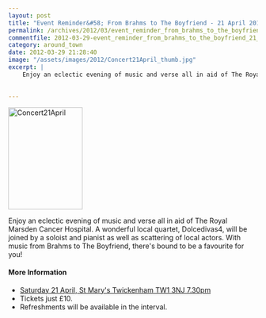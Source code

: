 ```yaml
---
layout: post
title: "Event Reminder&#58; From Brahms to The Boyfriend - 21 April 2012"
permalink: /archives/2012/03/event_reminder_from_brahms_to_the_boyfriend_21_apr.html
commentfile: 2012-03-29-event_reminder_from_brahms_to_the_boyfriend_21_apr
category: around_town
date: 2012-03-29 21:28:40
image: "/assets/images/2012/Concert21April_thumb.jpg"
excerpt: |
    Enjoy an eclectic evening of music and verse all in aid of The Royal Marsden Cancer Hospital.  A wonderful local quartet, Dolcedivas4, will be joined by a soloist and pianist as well as scattering of local actors. With music from Brahms to The Boyfriend, there's bound to be a favourite for you!
    

---
```


<a href="/assets/images/2012/Concert21April.jpg" title="See larger version of - Concert21April"><img src="/assets/images/2012/Concert21April_thumb.jpg" width="150" height="206" alt="Concert21April" class="photo right" /></a>

Enjoy an eclectic evening of music and verse all in aid of The Royal Marsden Cancer Hospital. A wonderful local quartet, Dolcedivas4, will be joined by a soloist and pianist as well as scattering of local actors. With music from Brahms to The Boyfriend, there's bound to be a favourite for you!

#### More Information

-   [Saturday 21 April, St Mary's Twickenham TW1 3NJ 7.30pm](/event/concert/200705143333)
-   Tickets just £10.
-   Refreshments will be available in the interval.
